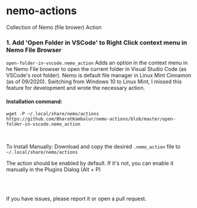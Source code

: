 # nemo-actions
Collection of Nemo (file brower) Action


### 1. Add 'Open Folder in VSCode' to Right Click context menu in Nemo File Browser

`open-folder-in-vscode.nemo_action`
Adds an option in the context menu in he Nemo File browser to open the current folder in Visual Studio Code (as VSCode's root folder).
Nemo is default file manager in Linux Mint Cinnamon (as of 09/2020). Switching from Windows 10 to Linux Mint, I missed this feature for development and wrote the necessary action.

#### Installation command:
 
`wget -P ~/.local/share/nemo/actions https://github.com/BharatKambalur/nemo-actions/blob/master/open-folder-in-vscode.nemo_action`

<br />

To Install Manually:
Download and copy the desired `.nemo_action` file to `~/.local/share/nemo/actions`

The action should be enabled by default. If it's not, you can enable it manually in the Plugins Dialog (Alt + P)

<br />
<br />

If you have issues, please report it or open a pull request.
